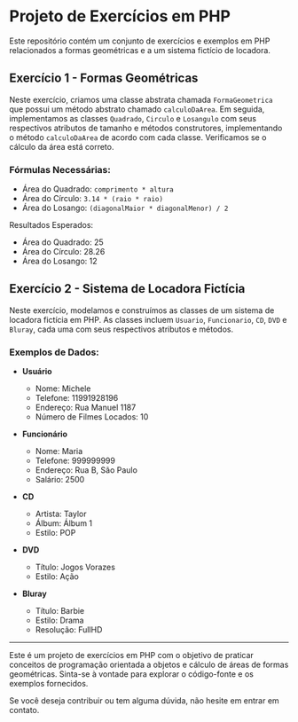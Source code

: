 # Projeto de Exercícios em PHP

Este repositório contém um conjunto de exercícios e exemplos em PHP relacionados a formas geométricas e a um sistema fictício de locadora.

## Exercício 1 - Formas Geométricas

Neste exercício, criamos uma classe abstrata chamada `FormaGeometrica` que possui um método abstrato chamado `calculoDaArea`. Em seguida, implementamos as classes `Quadrado`, `Circulo` e `Losangulo` com seus respectivos atributos de tamanho e métodos construtores, implementando o método `calculoDaArea` de acordo com cada classe. Verificamos se o cálculo da área está correto.

### Fórmulas Necessárias:

- Área do Quadrado: `comprimento * altura`
- Área do Círculo: `3.14 * (raio * raio)`
- Área do Losango: `(diagonalMaior * diagonalMenor) / 2`

Resultados Esperados:
- Área do Quadrado: 25
- Área do Círculo: 28.26
- Área do Losango: 12

## Exercício 2 - Sistema de Locadora Fictícia

Neste exercício, modelamos e construímos as classes de um sistema de locadora fictícia em PHP. As classes incluem `Usuario`, `Funcionario`, `CD`, `DVD` e `Bluray`, cada uma com seus respectivos atributos e métodos.

### Exemplos de Dados:

- **Usuário**
  - Nome: Michele
  - Telefone: 11991928196
  - Endereço: Rua Manuel 1187
  - Número de Filmes Locados: 10

- **Funcionário**
  - Nome: Maria
  - Telefone: 999999999
  - Endereço: Rua B, São Paulo
  - Salário: 2500

- **CD**
  - Artista: Taylor
  - Álbum: Álbum 1
  - Estilo: POP

- **DVD**
  - Título: Jogos Vorazes
  - Estilo: Ação

- **Bluray**
  - Título: Barbie
  - Estilo: Drama
  - Resolução: FullHD

---

Este é um projeto de exercícios em PHP com o objetivo de praticar conceitos de programação orientada a objetos e cálculo de áreas de formas geométricas. Sinta-se à vontade para explorar o código-fonte e os exemplos fornecidos.

Se você deseja contribuir ou tem alguma dúvida, não hesite em entrar em contato.

